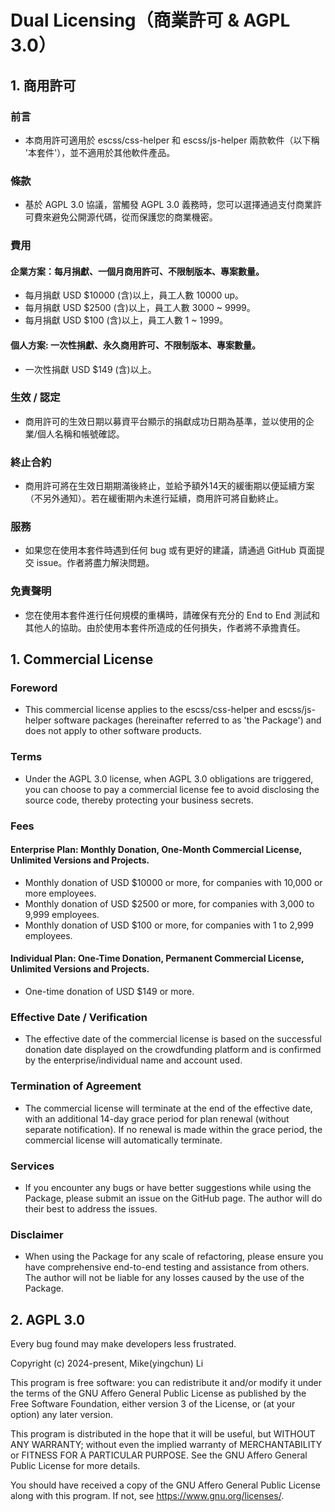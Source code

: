 # Dual Licensing（商業許可 & AGPL 3.0）

## 1. 商用許可
### 前言
- 本商用許可適用於 escss/css-helper 和 escss/js-helper 兩款軟件（以下稱 '本套件'），並不適用於其他軟件產品。

### 條款
- 基於 AGPL 3.0 協議，當觸發 AGPL 3.0 義務時，您可以選擇通過支付商業許可費來避免公開源代碼，從而保護您的商業機密。

### 費用

#### 企業方案：每月捐獻、一個月商用許可、不限制版本、專案數量。
  - 每月捐獻 USD $10000 (含)以上，員工人數 10000 up。
  - 每月捐獻 USD $2500 (含)以上，員工人數 3000 ~ 9999。
  - 每月捐獻 USD $100 (含)以上，員工人數 1 ~ 1999。

#### 個人方案: 一次性捐獻、永久商用許可、不限制版本、專案數量。
  - 一次性捐獻 USD $149 (含)以上。

### 生效 / 認定
 - 商用許可的生效日期以募資平台顯示的捐獻成功日期為基準，並以使用的企業/個人名稱和帳號確認。

### 終止合約
 - 商用許可將在生效日期期滿後終止，並給予額外14天的緩衝期以便延續方案（不另外通知）。若在緩衝期內未進行延續，商用許可將自動終止。

### 服務
 - 如果您在使用本套件時遇到任何 bug 或有更好的建議，請通過 GitHub 頁面提交 issue。作者將盡力解決問題。

### 免責聲明
 - 您在使用本套件進行任何規模的重構時，請確保有充分的 End to End 測試和其他人的協助。由於使用本套件所造成的任何損失，作者將不承擔責任。

## 1. Commercial License
### Foreword
- This commercial license applies to the escss/css-helper and escss/js-helper software packages (hereinafter referred to as 'the Package') and does not apply to other software products.

### Terms
- Under the AGPL 3.0 license, when AGPL 3.0 obligations are triggered, you can choose to pay a commercial license fee to avoid disclosing the source code, thereby protecting your business secrets.

### Fees

#### Enterprise Plan: Monthly Donation, One-Month Commercial License, Unlimited Versions and Projects.
  - Monthly donation of USD $10000 or more, for companies with 10,000 or more employees.
  - Monthly donation of USD $2500 or more, for companies with 3,000 to 9,999 employees.
  - Monthly donation of USD $100 or more, for companies with 1 to 2,999 employees.

#### Individual Plan: One-Time Donation, Permanent Commercial License, Unlimited Versions and Projects.
  - One-time donation of USD $149 or more.

### Effective Date / Verification
- The effective date of the commercial license is based on the successful donation date displayed on the crowdfunding platform and is confirmed by the enterprise/individual name and account used.

### Termination of Agreement
- The commercial license will terminate at the end of the effective date, with an additional 14-day grace period for plan renewal (without separate notification). If no renewal is made within the grace period, the commercial license will automatically terminate.

### Services
- If you encounter any bugs or have better suggestions while using the Package, please submit an issue on the GitHub page. The author will do their best to address the issues.

### Disclaimer
- When using the Package for any scale of refactoring, please ensure you have comprehensive end-to-end testing and assistance from others. The author will not be liable for any losses caused by the use of the Package.

## 2. AGPL 3.0
Every bug found may make developers less frustrated.

Copyright (c) 2024-present, Mike(yingchun) Li

This program is free software: you can redistribute it and/or modify
it under the terms of the GNU Affero General Public License as published by
the Free Software Foundation, either version 3 of the License, or
(at your option) any later version.

This program is distributed in the hope that it will be useful,
but WITHOUT ANY WARRANTY; without even the implied warranty of
MERCHANTABILITY or FITNESS FOR A PARTICULAR PURPOSE.  See the
GNU Affero General Public License for more details.

You should have received a copy of the GNU Affero General Public License
along with this program.  If not, see <https://www.gnu.org/licenses/>.